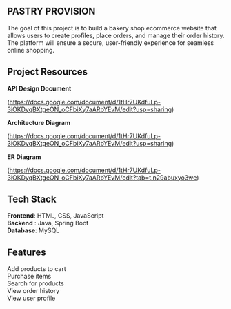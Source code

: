 ## PASTRY PROVISION

The goal of this project is to build a bakery shop ecommerce website that allows users to create profiles, place orders, and manage their order history. The platform will ensure a secure, user-friendly experience for seamless online shopping.


## Project Resources 

**API Design Document**

(https://docs.google.com/document/d/1tHr7UKdfuLp-3iOKDyqBXtgeON_oCFbiXy7aARbYEvM/edit?usp=sharing)

**Architecture Diagram**

(https://docs.google.com/document/d/1tHr7UKdfuLp-3iOKDyqBXtgeON_oCFbiXy7aARbYEvM/edit?usp=sharing)

**ER Diagram**

(https://docs.google.com/document/d/1tHr7UKdfuLp-3iOKDyqBXtgeON_oCFbiXy7aARbYEvM/edit?tab=t.n29abuxyo3we)

## Tech Stack

**Frontend**: HTML, CSS, JavaScript  
**Backend** : Java, Spring Boot  
**Database**: MySQL  

## Features

Add products to cart  
Purchase items  
Search for products  
View order history  
View user profile  
